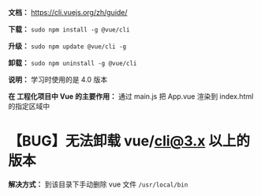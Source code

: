 **文档：** https://cli.vuejs.org/zh/guide/

**下载：** `sudo npm install -g @vue/cli`

**升级：** `sudo npm update @vue/cli -g`

**卸载：** `sudo npm uninstall -g @vue/cli`

**说明：** 学习时使用的是 4.0 版本

**在 工程化项目中 Vue 的主要作用：** 通过 main.js 把 App.vue 渲染到 index.html 的指定区域中

# 【BUG】无法卸载 vue/cli@3.x 以上的版本
  **解决方式：** 到该目录下手动删除 vue 文件 `/usr/local/bin`